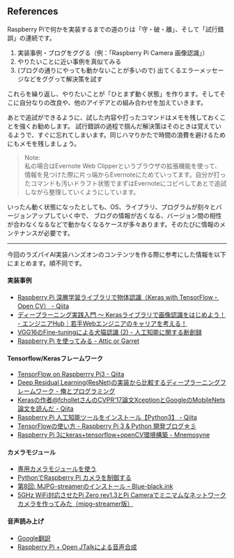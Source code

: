 References
------------

Raspberry Piで何かを実装するまでの道のりは「守・破・離」、そして「試行錯誤」の連続です。

1. 実装事例・ブログをググる（例：「Raspberry Pi Camera 画像認識」）
2. やりたいことに近い事例を真似てみる
3. (ブログの通りにやっても動かないことが多いので) 出てくるエラーメッセージなどをググって解決策を試す

これらを繰り返し、やりたいことが「ひとまず動く状態」を作ります。そしてそこに自分なりの改良や、他のアイデアとの組み合わせを加えていきます。

あとで追試ができるように、試した内容や打ったコマンドはメモを残しておくことを強くお勧めします。
試行錯誤の過程で掴んだ解決策はそのときは覚えているようで、すぐに忘れてしまいます。同じハマりかたで時間の浪費を避けるためにもメモを残しましょう。

>Note:  
>私の場合はEvernote Web Clipperというブラウザの拡張機能を使って、情報を見つけた際に片っ端からEvernoteにためていってます。自分が打ったコマンドも汚いドラフト状態でまずはEvernoteにコピペしてあとで追試しながら整理していくようにしています。

いったん動く状態になったとしても、OS、ライブラリ、プログラムが刻々とバージョンアップしていく中で、
ブログの情報が古くなる、バージョン間の相性が合わなくなるなどで動かなくなるケースが多々あります。そのたびに情報のメンテナンスが必要です。

----
今回のラズパイAI実装ハンズオンのコンテンツを作る際に参考にした情報を以下にまとめます。順不同です。

#### 実装事例
- [Raspberry Pi 深層学習ライブラリで物体認識（Keras with TensorFlow・Open CV） - Qiita](https://qiita.com/PonDad/items/c5419c164b4f2efee368)
- [ディープラーニング実践入門 〜 Kerasライブラリで画像認識をはじめよう！ - エンジニアHub｜若手Webエンジニアのキャリアを考える！](https://employment.en-japan.com/engineerhub/entry/2017/04/28/110000)
- [VGG16のFine-tuningによる犬猫認識 (2) - 人工知能に関する断創録](http://aidiary.hatenablog.com/entry/20170110/1484057655)
- [Raspberry Pi を使ってみる - Attic or Garret](http://itoi.jp/raspberrypi.html)

#### Tensorflow/Kerasフレームワーク
- [TensorFlow on Raspberrry Pi3 - Qiita](https://qiita.com/nanbuwks/items/1a259e780d439330828b)
- [Deep Residual Learning(ResNet)の実装から比較するディープラーニングフレームワーク - 俺とプログラミング](http://www.iandprogram.net/entry/2016/06/06/180806)
- [Kerasの作者@fcholletさんのCVPR'17論文XceptionとGoogleのMobileNets論文を読んだ - Qiita](https://qiita.com/yu4u/items/34cd33b944d8bdca142d)
- [Raspberry Pi 人工知能ツールをインストール【Python3】 - Qiita](https://qiita.com/PonDad/items/9fbdf4d694f825dd1b6e)
- [TensorFlowの使い方 - Raspberry Pi 3 & Python 開発ブログ☆彡](http://www.raspberrypirulo.net/entry/2017/04/02/TensorFlow%E3%81%AE%E4%BD%BF%E3%81%84%E6%96%B9)
- [Raspberry Pi 3にkeras+tensorflow+openCV環境構築 - Mnemosyne](http://infotech.hateblo.jp/entry/2017/12/03/025905)

#### カメラモジュール
- [専用カメラモジュールを使う](https://raspi-wannabe.com/digital-camera/)
- [PythonでRaspberry Pi カメラを制御する](https://iotdiyclub.net/raspberry-pi-camera-python-1/)
- [第8回: MJPG-streamerのインストール – Blue-black.ink](http://blue-black.ink/?page_id=2245)
- [5GHz WiFi対応させたPi Zero rev1.3とPi Cameraでミニマムなネットワークカメラを作ってみた（mjpg-streamer版）](https://kitto-yakudatsu.com/archives/2338)

#### 音声読み上げ
- [Google翻訳](https://pypi.python.org/pypi/googletrans)
- [Raspberry Pi + Open JTalkによる音声合成](http://raspibb2.blogspot.jp/2017/03/raspberry-pi-open-jtalk.html)


